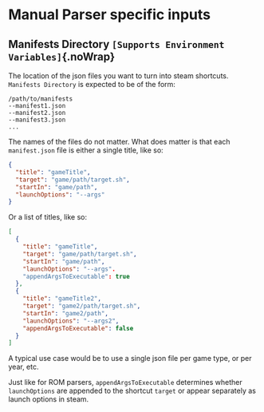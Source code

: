 # Manual Parser specific inputs

## Manifests Directory `[Supports Environment Variables]`{.noWrap}

The location of the json files you want to turn into steam shortcuts. `Manifests Directory` is expected to be of the form:

```
/path/to/manifests
--manifest1.json
--manifest2.json
--manifest3.json
...
```
The names of the files do not matter. What does matter is that each `manifest.json` file is either a single title, like so:
```json
{
  "title": "gameTitle",
  "target": "game/path/target.sh",
  "startIn": "game/path",
  "launchOptions": "--args"
}
```
Or a list of titles, like so:
```json
[
  {
    "title": "gameTitle",
    "target": "game/path/target.sh",
    "startIn": "game/path",
    "launchOptions": "--args".
    "appendArgsToExecutable": true
  },
  {
    "title": "gameTitle2",
    "target": "game2/path/target.sh",
    "startIn": "game2/path",
    "launchOptions": "--args2",
    "appendArgsToExecutable": false
  }
]
```

A typical use case would be to use a single json file per game type, or per year, etc.

Just like for ROM parsers, `appendArgsToExecutable` determines whether `launchOptions` are appended to the shortcut `target` or appear separately as launch options in steam.
